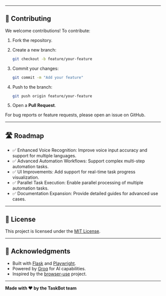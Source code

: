 
---

## 🤝 Contributing

We welcome contributions! To contribute:

1. Fork the repository.
2. Create a new branch:

    ```bash
    git checkout -b feature/your-feature
    ```

3. Commit your changes:

    ```bash
    git commit -m "Add your feature"
    ```

4. Push to the branch:

    ```bash
    git push origin feature/your-feature
    ```

5. Open a **Pull Request**.

For bug reports or feature requests, please open an issue on GitHub.

---

## 🛣 Roadmap

- ✅ Enhanced Voice Recognition: Improve voice input accuracy and support for multiple languages.
- ✅ Advanced Automation Workflows: Support complex multi-step automation tasks.
- ✅ UI Improvements: Add support for real-time task progress visualization.
- ✅ Parallel Task Execution: Enable parallel processing of multiple automation tasks.
- ✅ Documentation Expansion: Provide detailed guides for advanced use cases.

---

## 📄 License

This project is licensed under the [MIT License](LICENSE).

---

## 🙏 Acknowledgments

- Built with [Flask](https://flask.palletsprojects.com/) and [Playwright](https://playwright.dev/).
- Powered by [Groq](https://groq.com/) for AI capabilities.
- Inspired by the [browser-use](https://github.com/cfortuner/browser-use) project.

---

**Made with ❤️ by the TaskBot team**
